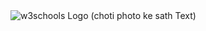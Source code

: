 <html>
<body>
<img src="w3schools.png" 
alt
="w3schools Logo">
</body>
</html>
(choti photo ke sath Text)
